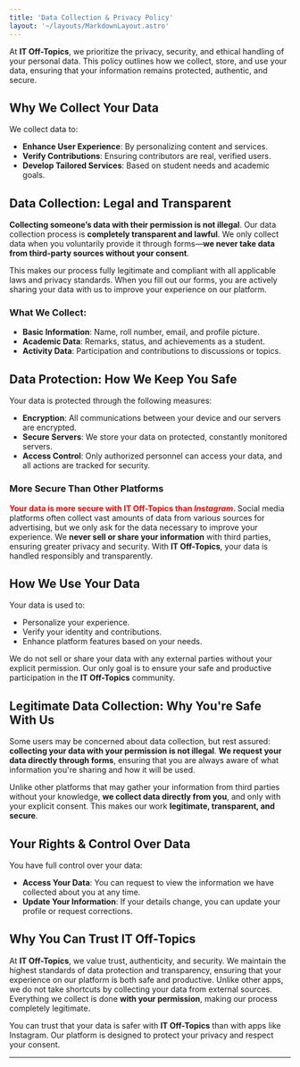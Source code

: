 ```yaml
---
title: 'Data Collection & Privacy Policy'
layout: '~/layouts/MarkdownLayout.astro'
---
```


At **IT Off-Topics**, we prioritize the privacy, security, and ethical handling of your personal data. This policy outlines how we collect, store, and use your data, ensuring that your information remains protected, authentic, and secure.

## Why We Collect Your Data

We collect data to:
- **Enhance User Experience**: By personalizing content and services.
- **Verify Contributions**: Ensuring contributors are real, verified users.
- **Develop Tailored Services**: Based on student needs and academic goals.

## Data Collection: Legal and Transparent

**Collecting someone’s data with their permission is not illegal**. Our data collection process is **completely transparent and lawful**. We only collect data when you voluntarily provide it through forms—**we never take data from third-party sources without your consent**. 

This makes our process fully legitimate and compliant with all applicable laws and privacy standards. When you fill out our forms, you are actively sharing your data with us to improve your experience on our platform.

### What We Collect:
- **Basic Information**: Name, roll number, email, and profile picture.
- **Academic Data**: Remarks, status, and achievements as a student.
- **Activity Data**: Participation and contributions to discussions or topics.

## Data Protection: How We Keep You Safe

Your data is protected through the following measures:
- **Encryption**: All communications between your device and our servers are encrypted.
- **Secure Servers**: We store your data on protected, constantly monitored servers.
- **Access Control**: Only authorized personnel can access your data, and all actions are tracked for security.

### More Secure Than Other Platforms

**<span style="color:red;">Your data is more secure with IT Off-Topics than *Instagram*. </span>** Social media platforms often collect vast amounts of data from various sources for advertising, but we only ask for the data necessary to improve your experience. We **never sell or share your information** with third parties, ensuring greater privacy and security. With **IT Off-Topics**, your data is handled responsibly and transparently. 

## How We Use Your Data

Your data is used to:
- Personalize your experience.
- Verify your identity and contributions.
- Enhance platform features based on your needs.

We do not sell or share your data with any external parties without your explicit permission. Our only goal is to ensure your safe and productive participation in the **IT Off-Topics** community.

## Legitimate Data Collection: Why You're Safe With Us

Some users may be concerned about data collection, but rest assured: **collecting your data with your permission is not illegal**. **We request your data directly through forms**, ensuring that you are always aware of what information you're sharing and how it will be used.

Unlike other platforms that may gather your information from third parties without your knowledge, **we collect data directly from you**, and only with your explicit consent. This makes our work **legitimate, transparent, and secure**.

## Your Rights & Control Over Data

You have full control over your data:
- **Access Your Data**: You can request to view the information we have collected about you at any time.
- **Update Your Information**: If your details change, you can update your profile or request corrections.

## Why You Can Trust IT Off-Topics

At **IT Off-Topics**, we value trust, authenticity, and security. We maintain the highest standards of data protection and transparency, ensuring that your experience on our platform is both safe and productive. Unlike other apps, we do not take shortcuts by collecting your data from external sources. Everything we collect is done **with your permission**, making our process completely legitimate.

You can trust that your data is safer with **IT Off-Topics** than with apps like Instagram. Our platform is designed to protect your privacy and respect your consent.

---

